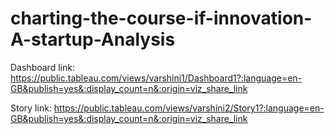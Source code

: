 # charting-the-course-if-innovation-A-startup-Analysis

Dashboard link: https://public.tableau.com/views/varshini1/Dashboard1?:language=en-GB&publish=yes&:display_count=n&:origin=viz_share_link

Story link: https://public.tableau.com/views/varshini2/Story1?:language=en-GB&publish=yes&:display_count=n&:origin=viz_share_link
